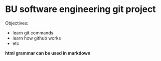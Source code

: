 # BU software engineering git project

Objectives:
* learn git commands
* learn how github works
* etc


<div>
    <b>
        html grammar can be used in markdown
    </b>
</div>
